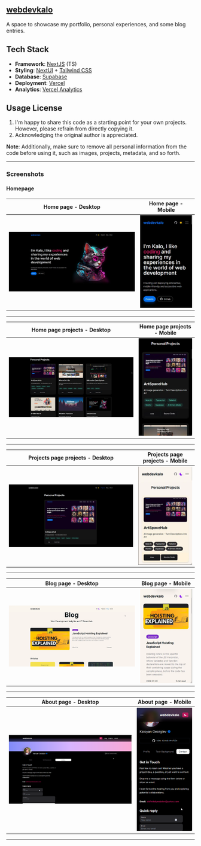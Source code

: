 ## [webdevkalo](https://webdevkalo.vercel.app/)

A space to showcase my portfolio, personal experiences, and some blog entries.

## Tech Stack

- **Framework**: [NextJS](https://nextjs.org/) (TS)
- **Styling**: [NextUI](https://nextui.org/) + [Tailwind CSS](https://tailwindcss.com/)
- **Database**: [Supabase](https://supabase.com/)
- **Deployment**: [Vercel](https://vercel.com/)
- **Analytics**: [Vercel Analytics](https://vercel.com/analytics)

## Usage License

1. I'm happy to share this code as a starting point for your own projects. However, please refrain from directly copying it.
2. Acknowledging the original author is appreciated.

**Note**: Additionally, make sure to remove all personal information from the code before using it, such as images, projects, metadata, and so forth.

---

### Screenshots

#### Homepage

|         Home page - Desktop         |         Home page - Mobile         |
| :---------------------------------: | :--------------------------------: |
| ![](./screenshots/home-desktop.webp) | ![](./screenshots/home-mobile.webp) |

---

|         Home page projects - Desktop         |       Home page projects - Mobile        |
| :------------------------------------------: | :--------------------------------------: |
| ![](./screenshots/home-projects-desktop.webp) | ![](./screenshots/home-projects-mobile.webp) |

---

|    Projects page projects - Desktop     |    Projects page projects - Mobile     |
| :-------------------------------------: | :------------------------------------: |
| ![](./screenshots/projects-desktop.webp) | ![](./screenshots/projects-mobile.webp) |

---

|         Blog page - Desktop         |         Blog page - Mobile         |
| :---------------------------------: | :--------------------------------: |
| ![](./screenshots/blog-desktop.webp) | ![](./screenshots/blog-mobile.webp) |

---

|         About page - Desktop         |         About page - Mobile         |
| :----------------------------------: | :---------------------------------: |
| ![](./screenshots/about-desktop.png) | ![](./screenshots/about-mobile.png) |

---
